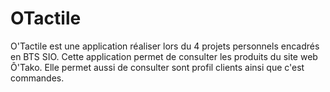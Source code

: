 # OTactile
O'Tactile est une application réaliser lors du 4 projets personnels encadrés en BTS SIO.
Cette application permet de consulter les produits du site web Ô'Tako.
Elle permet aussi de consulter sont profil clients ainsi que c'est commandes.
